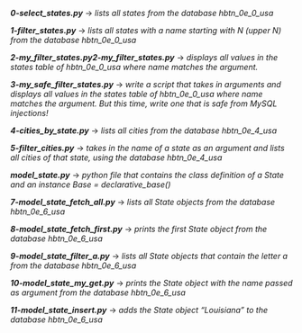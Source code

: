 ***0-select_states.py*** -> *lists all states from the database hbtn_0e_0_usa*

***1-filter_states.py*** -> *lists all states with a name starting with N (upper N) from the database hbtn_0e_0_usa* 

***2-my_filter_states.py2-my_filter_states.py*** -> *displays all values in the states table of hbtn_0e_0_usa where name matches the argument.*

***3-my_safe_filter_states.py*** -> *write a script that takes in arguments and displays all values in the states table of hbtn_0e_0_usa where name matches the argument. But this time, write one that is safe from MySQL injections!*

***4-cities_by_state.py*** -> *lists all cities from the database hbtn_0e_4_usa*

***5-filter_cities.py*** -> *takes in the name of a state as an argument and lists all cities of that state, using the database hbtn_0e_4_usa*

***model_state.py*** -> *python file that contains the class definition of a State and an instance Base = declarative_base()*

***7-model_state_fetch_all.py*** -> *lists all State objects from the database hbtn_0e_6_usa*

***8-model_state_fetch_first.py*** -> *prints the first State object from the database hbtn_0e_6_usa*

***9-model_state_filter_a.py*** -> *lists all State objects that contain the letter a from the database hbtn_0e_6_usa*

***10-model_state_my_get.py*** -> *prints the State object with the name passed as argument from the database hbtn_0e_6_usa*

***11-model_state_insert.py*** -> *adds the State object “Louisiana” to the database hbtn_0e_6_usa*
